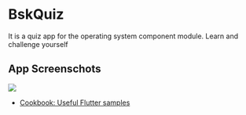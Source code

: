 # BskQuiz

It is a quiz app for the operating system component module. Learn and challenge yourself

## App Screenschots


![](https://gitlab.com/AlfredTachi/bsk_app/-/blob/develop/review/images/screen-0.png)
- [Cookbook: Useful Flutter samples](https://flutter.dev/docs/cookbook)
